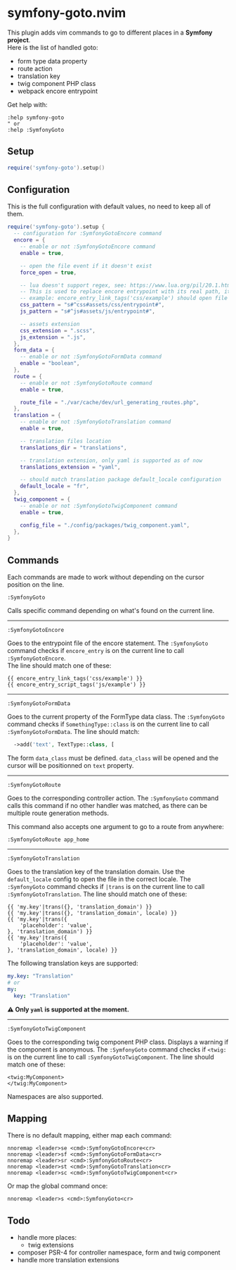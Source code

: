 # symfony-goto.nvim

This plugin adds vim commands to go to different places in a **Symfony project**.  
Here is the list of handled goto:
- form type data property
- route action
- translation key
- twig component PHP class
- webpack encore entrypoint

Get help with:

```vim
:help symfony-goto
" or
:help :SymfonyGoto
```

## Setup

```lua
require('symfony-goto').setup()
```

## Configuration

This is the full configuration with default values, no need to keep all of them.

```lua
require('symfony-goto').setup {
  -- configuration for :SymfonyGotoEncore command
  encore = {
    -- enable or not :SymfonyGotoEncore command
    enable = true,

    -- open the file event if it doesn't exist
    force_open = true,

    -- lua doesn't support regex, see: https://www.lua.org/pil/20.1.html
    -- This is used to replace encore entrypoint with its real path, it depends on webpack.config.js and Encore.addEntry
    -- example: encore_entry_link_tags('css/example') should open file assets/css/entrypoint/example.scss
    css_pattern = "s#^css#assets/css/entrypoint#",
    js_pattern = "s#^js#assets/js/entrypoint#",

    -- assets extension
    css_extension = ".scss",
    js_extension = ".js",
  },
  form_data = {
    -- enable or not :SymfonyGotoFormData command
    enable = "boolean",
  },
  route = {
    -- enable or not :SymfonyGotoRoute command
    enable = true,

    route_file = "./var/cache/dev/url_generating_routes.php",
  },
  translation = {
    -- enable or not :SymfonyGotoTranslation command
    enable = true,

    -- translation files location
    translations_dir = "translations",

    -- translation extension, only yaml is supported as of now
    translations_extension = "yaml",

    -- should match translation package default_locale configuration
    default_locale = "fr",
  },
  twig_component = {
    -- enable or not :SymfonyGotoTwigComponent command
    enable = true,

    config_file = "./config/packages/twig_component.yaml",
  },
}
```

## Commands

Each commands are made to work without depending on the cursor position on the line.

```vim
:SymfonyGoto
```

Calls specific command depending on what's found on the current line.

---

```vim
:SymfonyGotoEncore
```

Goes to the entrypoint file of the encore statement. The `:SymfonyGoto` command
checks if `encore_entry` is on the current line to call `:SymfonyGotoEncore`.  
The line should match one of these:

```twig
{{ encore_entry_link_tags('css/example') }}
{{ encore_entry_script_tags('js/example') }}
```

---

```vim
:SymfonyGotoFormData
```

Goes to the current property of the FormType data class. The `:SymfonyGoto` command
checks if `SomethingType::class` is on the current line to call `:SymfonyGotoFormData`.
The line should match:

```php
  ->add('text', TextType::class, [
```

The form `data_class` must be defined.
`data_class` will be opened and the cursor will be positionned on `text` property.

---

```vim
:SymfonyGotoRoute
```

Goes to the corresponding controller action. The `:SymfonyGoto` command
calls this command if no other handler was matched, as there can be multiple route generation methods.

This command also accepts one argument to go to a route from anywhere:

```vim
:SymfonyGotoRoute app_home
```

---

```vim
:SymfonyGotoTranslation
```

Goes to the translation key of the translation domain.
Use the `default_locale` config to open the file in the correct locale.
The `:SymfonyGoto` command checks if `|trans` is on the current line to call `:SymfonyGotoTranslation`.
The line should match one of these:

```twig
{{ 'my.key'|trans({}, 'translation_domain') }}
{{ 'my.key'|trans({}, 'translation_domain', locale) }}
{{ 'my.key'|trans({
    'placeholder': 'value',
}, 'translation_domain') }}
{{ 'my.key'|trans({
    'placeholder': 'value',
}, 'translation_domain', locale) }}
```

The following translation keys are supported:
```yaml
my.key: "Translation"
# or
my:
  key: "Translation"
```

**⚠️  Only `yaml` is supported at the moment.**

---

```vim
:SymfonyGotoTwigComponent
```

Goes to the corresponding twig component PHP class.
Displays a warning if the component is anonymous.
The `:SymfonyGoto` command checks if `<twig:` is on the current line to call `:SymfonyGotoTwigComponent`.
The line should match one of these:

```twig
<twig:MyComponent>
</twig:MyComponent>
```

Namespaces are also supported.

## Mapping

There is no default mapping, either map each command:

```vim
nnoremap <leader>se <cmd>:SymfonyGotoEncore<cr>
nnoremap <leader>sf <cmd>:SymfonyGotoFormData<cr>
nnoremap <leader>sr <cmd>:SymfonyGotoRoute<cr>
nnoremap <leader>st <cmd>:SymfonyGotoTranslation<cr>
nnoremap <leader>sc <cmd>:SymfonyGotoTwigComponent<cr>
```

Or map the global command once:

```vim
nnoremap <leader>s <cmd>:SymfonyGoto<cr>
```

## Todo
- handle more places:
  - twig extensions
- composer PSR-4 for controller namespace, form and twig component
- handle more translation extensions
